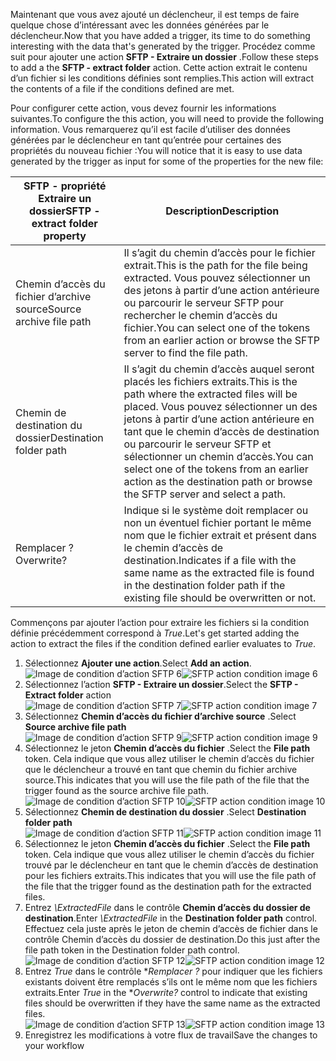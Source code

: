 <span data-ttu-id="f278d-101">Maintenant que vous avez ajouté un déclencheur, il est temps de faire quelque chose d’intéressant avec les données générées par le déclencheur.</span><span class="sxs-lookup"><span data-stu-id="f278d-101">Now that you have added a trigger, its time to do something interesting with the data that's generated by the trigger.</span></span> <span data-ttu-id="f278d-102">Procédez comme suit pour ajouter une action **SFTP - Extraire un dossier** .</span><span class="sxs-lookup"><span data-stu-id="f278d-102">Follow these steps to add a the **SFTP - extract folder** action.</span></span> <span data-ttu-id="f278d-103">Cette action extrait le contenu d’un fichier si les conditions définies sont remplies.</span><span class="sxs-lookup"><span data-stu-id="f278d-103">This action will extract the contents of a file if the conditions defined are met.</span></span> 

<span data-ttu-id="f278d-104">Pour configurer cette action, vous devez fournir les informations suivantes.</span><span class="sxs-lookup"><span data-stu-id="f278d-104">To configure the this action, you will need to provide the following information.</span></span> <span data-ttu-id="f278d-105">Vous remarquerez qu’il est facile d’utiliser des données générées par le déclencheur en tant qu’entrée pour certaines des propriétés du nouveau fichier :</span><span class="sxs-lookup"><span data-stu-id="f278d-105">You will notice that it is easy to use data generated  by the trigger as input for some of the properties for the new file:</span></span>

| <span data-ttu-id="f278d-106">SFTP - propriété Extraire un dossier</span><span class="sxs-lookup"><span data-stu-id="f278d-106">SFTP - extract folder property</span></span> | <span data-ttu-id="f278d-107">Description</span><span class="sxs-lookup"><span data-stu-id="f278d-107">Description</span></span> |
| --- | --- |
| <span data-ttu-id="f278d-108">Chemin d’accès du fichier d’archive source</span><span class="sxs-lookup"><span data-stu-id="f278d-108">Source archive file path</span></span> |<span data-ttu-id="f278d-109">Il s’agit du chemin d’accès pour le fichier extrait.</span><span class="sxs-lookup"><span data-stu-id="f278d-109">This is the path for the file being extracted.</span></span> <span data-ttu-id="f278d-110">Vous pouvez sélectionner un des jetons à partir d’une action antérieure ou parcourir le serveur SFTP pour rechercher le chemin d’accès du fichier.</span><span class="sxs-lookup"><span data-stu-id="f278d-110">You can select one of the tokens from an earlier action or browse the SFTP server to find the file path.</span></span> |
| <span data-ttu-id="f278d-111">Chemin de destination du dossier</span><span class="sxs-lookup"><span data-stu-id="f278d-111">Destination folder path</span></span> |<span data-ttu-id="f278d-112">Il s’agit du chemin d’accès auquel seront placés les fichiers extraits.</span><span class="sxs-lookup"><span data-stu-id="f278d-112">This is the path where the extracted files will be placed.</span></span> <span data-ttu-id="f278d-113">Vous pouvez sélectionner un des jetons à partir d’une action antérieure en tant que le chemin d’accès de destination ou parcourir le serveur SFTP et sélectionner un chemin d’accès.</span><span class="sxs-lookup"><span data-stu-id="f278d-113">You can select one of the tokens from an earlier action as the destination path or browse the SFTP server and select a path.</span></span> |
| <span data-ttu-id="f278d-114">Remplacer ?</span><span class="sxs-lookup"><span data-stu-id="f278d-114">Overwrite?</span></span> |<span data-ttu-id="f278d-115">Indique si le système doit remplacer ou non un éventuel fichier portant le même nom que le fichier extrait et présent dans le chemin d’accès de destination.</span><span class="sxs-lookup"><span data-stu-id="f278d-115">Indicates if a file with the same name as the extracted file is found in the destination folder path if the existing file should be overwritten or not.</span></span> |

<span data-ttu-id="f278d-116">Commençons par ajouter l’action pour extraire les fichiers si la condition définie précédemment correspond à *True*.</span><span class="sxs-lookup"><span data-stu-id="f278d-116">Let's get started adding the action to extract the files if the condition defined earlier evaluates to *True*.</span></span> 

1. <span data-ttu-id="f278d-117">Sélectionnez **Ajouter une action**.</span><span class="sxs-lookup"><span data-stu-id="f278d-117">Select **Add an action**.</span></span>        
   <span data-ttu-id="f278d-118">![Image de condition d’action SFTP 6](./media/connectors-create-api-sftp/condition-6.png)</span><span class="sxs-lookup"><span data-stu-id="f278d-118">![SFTP action condition image 6](./media/connectors-create-api-sftp/condition-6.png)</span></span>   
2. <span data-ttu-id="f278d-119">Sélectionnez l’action **SFTP - Extraire un dossier**.</span><span class="sxs-lookup"><span data-stu-id="f278d-119">Select the **SFTP - Extract folder** action</span></span>      
   <span data-ttu-id="f278d-120">![Image de condition d’action SFTP 7](./media/connectors-create-api-sftp/condition-7.png)</span><span class="sxs-lookup"><span data-stu-id="f278d-120">![SFTP action condition image 7](./media/connectors-create-api-sftp/condition-7.png)</span></span>   
3. <span data-ttu-id="f278d-121">Sélectionnez **Chemin d’accès du fichier d’archive source**            .</span><span class="sxs-lookup"><span data-stu-id="f278d-121">Select **Source archive file path**            </span></span>  
   <span data-ttu-id="f278d-122">![Image de condition d’action SFTP 9](./media/connectors-create-api-sftp/condition-9.png)</span><span class="sxs-lookup"><span data-stu-id="f278d-122">![SFTP action condition image 9](./media/connectors-create-api-sftp/condition-9.png)</span></span>   
4. <span data-ttu-id="f278d-123">Sélectionnez le jeton **Chemin d’accès du fichier** .</span><span class="sxs-lookup"><span data-stu-id="f278d-123">Select the **File path** token.</span></span> <span data-ttu-id="f278d-124">Cela indique que vous allez utiliser le chemin d’accès du fichier que le déclencheur a trouvé en tant que chemin du fichier archive source.</span><span class="sxs-lookup"><span data-stu-id="f278d-124">This indicates that you will use the file path of the file that the trigger found as the source archive file path.</span></span>           
   <span data-ttu-id="f278d-125">![Image de condition d’action SFTP 10](./media/connectors-create-api-sftp/condition-10.png)</span><span class="sxs-lookup"><span data-stu-id="f278d-125">![SFTP action condition image 10](./media/connectors-create-api-sftp/condition-10.png)</span></span>   
5. <span data-ttu-id="f278d-126">Sélectionnez **Chemin de destination du dossier**         .</span><span class="sxs-lookup"><span data-stu-id="f278d-126">Select **Destination folder path**         </span></span>  
   <span data-ttu-id="f278d-127">![Image de condition d’action SFTP 11](./media/connectors-create-api-sftp/condition-11.png)</span><span class="sxs-lookup"><span data-stu-id="f278d-127">![SFTP action condition image 11](./media/connectors-create-api-sftp/condition-11.png)</span></span>   
6. <span data-ttu-id="f278d-128">Sélectionnez le jeton **Chemin d’accès du fichier** .</span><span class="sxs-lookup"><span data-stu-id="f278d-128">Select the **File path** token.</span></span> <span data-ttu-id="f278d-129">Cela indique que vous allez utiliser le chemin d’accès du fichier trouvé par le déclencheur en tant que le chemin d’accès de destination pour les fichiers extraits.</span><span class="sxs-lookup"><span data-stu-id="f278d-129">This indicates that you will use the file path of the file that the trigger found as the destination path for the extracted files.</span></span>   
7. <span data-ttu-id="f278d-130">Entrez *\ExtractedFile* dans le contrôle **Chemin d’accès du dossier de destination**.</span><span class="sxs-lookup"><span data-stu-id="f278d-130">Enter *\ExtractedFile* in the **Destination folder path** control.</span></span> <span data-ttu-id="f278d-131">Effectuez cela juste après le jeton de chemin d’accès de fichier dans le contrôle Chemin d’accès du dossier de destination.</span><span class="sxs-lookup"><span data-stu-id="f278d-131">Do this just after the file path token in the Destination folder path control.</span></span>         
   <span data-ttu-id="f278d-132">![Image de condition d’action SFTP 12](./media/connectors-create-api-sftp/condition-12.png)</span><span class="sxs-lookup"><span data-stu-id="f278d-132">![SFTP action condition image 12](./media/connectors-create-api-sftp/condition-12.png)</span></span>   
8. <span data-ttu-id="f278d-133">Entrez *True* dans le contrôle **Remplacer ?* pour indiquer que les fichiers existants doivent être remplacés s’ils ont le même nom que les fichiers extraits.</span><span class="sxs-lookup"><span data-stu-id="f278d-133">Enter *True* in the **Overwrite?* control to indicate that existing files should be overwritten if they have the same name as the extracted files.</span></span>      
   <span data-ttu-id="f278d-134">![Image de condition d’action SFTP 13](./media/connectors-create-api-sftp/condition-13.png)</span><span class="sxs-lookup"><span data-stu-id="f278d-134">![SFTP action condition image 13](./media/connectors-create-api-sftp/condition-13.png)</span></span>   
9. <span data-ttu-id="f278d-135">Enregistrez les modifications à votre flux de travail</span><span class="sxs-lookup"><span data-stu-id="f278d-135">Save the changes to your workflow</span></span>  

